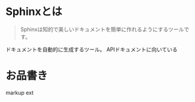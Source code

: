 # Sphinxとは

> Sphinxは知的で美しいドキュメントを簡単に作れるようにするツールです。

ドキュメントを自動的に生成するツール。 APIドキュメントに向いている

# お品書き

<div class="toctree" data-titlesonly="" data-numbered="">

markup ext

</div>
